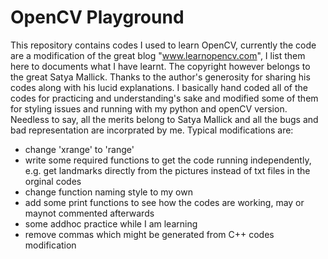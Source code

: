 # OpenCV Playground

This repository contains codes I used to learn OpenCV, currently the code are a modification of the great blog "www.learnopencv.com", I list them here to documents what I have learnt. The copyright however belongs to the great Satya Mallick. Thanks to the author's generosity for sharing his codes along with his lucid explanations. I basically hand coded all of the codes for practicing and understanding's sake and modified some of them for styling issues and running with my python and openCV version. Needless to say, all the merits belong to Satya Mallick and all the bugs and bad representation are incorprated by me. Typical modifications are:

- change 'xrange' to 'range'
- write some required functions to get the code running independently, e.g. get landmarks directly from the pictures instead of txt files in the orginal codes
- change function naming style to my own
- add some print functions to see how the codes are working, may or maynot commented afterwards
- some addhoc practice while I am learning
- remove commas which might be generated from C++ codes modification
